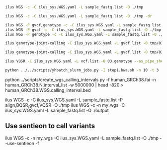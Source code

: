 ```bash
ilus WGS -c -C ilus_sys.WGS.yaml -L sample_fastq.list -O ./tmp
```

```bash
ilus WGS -c -C ilus_sys.WGS.yaml -L sample_fastq.list -O ./tmp -dr
```

```bash
ilus WGS -P gvcf,genotype -c -C ilus_sys.WGS.yaml -L sample_fastq.list -O ./tmp
ilus WGS -P gvcf -c -C ilus_sys.WGS.yaml -L sample_fastq.list -O ./tmp
ilus WGS -P genotype -c -C ilus_sys.WGS.yaml -L sample_fastq.list -O ./tmp -f 
```

```bash
ilus genotype-joint-calling -C ilus_sys.WGS.yaml -L gvcf.list -O tmp/03.genotype 
```

```bash
ilus genotype-joint-calling -C ilus_sys.WGS.yaml -L gvcf.list -O tmp/03.genotype --as_pipe_shell_order -f
```

```bash
ilus VQSR -C ilus_sys.WGS.yaml -L vcf.list -O 03.genotype --as_pipe_shell_order -f 
```

```bash
python ../../scripts/yhbatch_slurm_jobs.py -I step1.bwa.sh -n 10 -t 3
```

python ../scripts/create_wgs_calling_intervals.py -f human_GRCh38.fai -n human_GRCh38.N.interval_list -w 5000000 | head -820 > human_GRCh38.WGS.calling_interval.bed

ilus WGS -c -C ilus_sys.WGS.yaml -L sample_fastq.list -P align,BQSR,gvcf,VQSR -O ./tmp
ilus WGS -c -n my_wgs -C ilus_sys.WGS.yaml -L sample_fastq.list -O ./output


## Use sentieon to call variants
ilus WGS -c -n my_wgs -C ilus_sys.WGS.yaml -L sample_fastq.list -O ./tmp --use-sentieon -f

